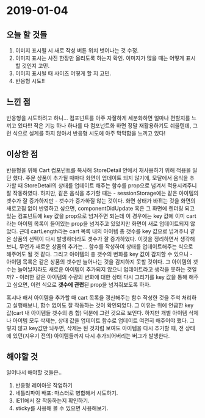 # 2019-01-04

## 오늘 할 것들 
1. 이미지 표시될 시 새로 작성 버튼 위치 벗어나는 것 수정.
2. 이미지 표시는 사진 한장만 올리도록 하는지 확인. 이미지가 많을 때는 어떻게 표시할 것인지 고민.
3. 이미지 표시될 때 사이즈 어떻게 할 지 고민.
4. 반응형 시도!!


## 느낀 점

반응형을 시도하려고 하니... 컴포넌트를 아주 자잘하게 세분화하면 얼마나 편할지를 느끼고 있다!!!
작은 기능 하나 하나를 다 컴포넌트화 하면 정말 재활용하기도 쉬울텐데, 그런 식으로 설계를 하지 않아서 반응형 시도에 아주 막막함을 느끼고 있다!

## 이상한 점 

반응형을 위해 Cart 컴포넌트를 복사해 StoreDetail 안에서 재사용하기 위해 적용을 일단 했다. 주문 상품이 추가될 때마다 화면이 업데이트 되지 않기에, 모달에서 음식을 추가할 때 StoreDetail의 상태를 업데이트 해주는 함수를 prop으로 넘겨서 적용시켜주니 잘 작동하였다. 하지만, 같은 음식을 추가할 때는 - sessionStorage에는 같은 아이템의 갯수가 잘 증가하지만 - 갯수가 증가하질 않는 것이다. 화면 상태가 바뀌는 것을 화면의 새로고침 없이 반영하고 싶으면, componentDidUpdate 혹은 그 화면에 렌더링 되고있는 컴포넌트에 key 값을 prop으로 넘겨주면 되는데 이 경우에는 key 값에 이미 cart라는 아이템 목록이 들어있는 prop을 넘겨주고 있었지만 화면이 새로 업데이트되지 않았다. 근데 cartLength라는 cart 목록 내의 아이템 총 갯수를 key 값으로 넘겨주니 같은 상품의 선택이 다시 발생하더라도 갯수가 잘 증가하였다. 이것을 정리하면서 생각해보니, 무언가 새로운 상품의 추가는... 함수를 작성하여 상태를 업데이트해주는 식으로 해주어도 될 것 같다. 그리고 아이템의 총 갯수의 변화를 key 값이 감지할 수 있으니 - 아이템 목록은 같은 상품의 갯수만 늘어나는 것을 감지하지 못할 것이다. 그 아이템의 갯수는 늘어날지라도 새로운 아이템이 추가되지 않으니 업데이트라고 생각을 못하는 것일까? - 이러한 같은 아이템의 수량의 변화에 대한 상태 다시 그리기를 key 값을 통해 해주고 싶으면, 이런 식으로 **갯수에 관련**된 prop을 넘겨줘보도록 하자.

혹시나 해서 아이템을 추가할 때 cart 목록을 갱신해주는 함수 작성한 것을 주석 처리하고 실행해보니, 함수 없이도 잘 작동하는 것이 확인되었다. 그 이유는 위에 언급한 key 값(cart 내 아이템들 갯수의 총 합) 덕분에 그런 것으로 보인다. 하지만 개별 아이템 삭제나 아이템 모두 삭제는, 상태 값을 업데이트 함수로 업데이트 여전히 해주어야 했다. 그렇지 않고 key값만 놔두면, 삭제는 된 것처럼 보여도 아이템을 다시 추가할 때, 전 상태에 있던(지우기 전의) 아이템들까지 다시 추가되어버리는 버그가 발생한다. 

## 해야할 것 
일어나서 해야할 것들은..
1. 반응형 레이아웃 작업하기 
2. 네틀리파이 배포: 마스터로 병합해서 시도하기. 
3. IE11에서 잘 작동하는지 확인하기.
4. sticky를 사용해 볼 수 있으면 사용해보기.